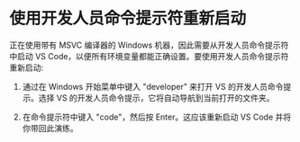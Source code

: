 <h1 data-loc-id="walkthrough.windows.title.open.dev.command.prompt">使用开发人员命令提示符重新启动</h1>
<p data-loc-id="walkthrough.windows.background.dev.command.prompt">正在使用带有 MSVC 编译器的 Windows 机器，因此需要从开发人员命令提示符中启动 VS Code，以便所有环境变量都能正确设置。要使用开发人员命令提示符重新启动:</p>
<ol>
<li><p data-loc-id="walkthrough.open.command.prompt">通过在 Windows 开始菜单中键入 "developer" 来打开 VS 的开发人员命令提示。选择 VS 的开发人员命令提示，它将自动导航到当前打开的文件夹。</p>
</li>
<li><p data-loc-id="walkthrough.windows.press.f5">在命令提示符中键入 "code"，然后按 Enter。这应该重新启动 VS Code 并将你带回此演练。</p>
</li>
</ol>
